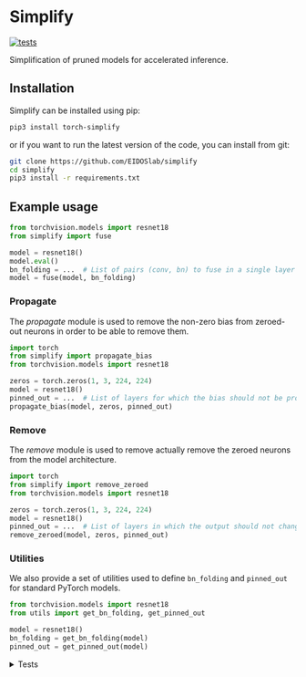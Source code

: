 # Simplify

[![tests](https://github.com/EIDOSlab/simplify/actions/workflows/test.yaml/badge.svg)](https://github.com/EIDOSlab/simplify/actions/workflows/test.yaml)

Simplification of pruned models for accelerated inference.

[comment]: <> (- [Installation]&#40;#installation&#41;)

[comment]: <> (- [Modules]&#40;#usage&#41;)

[comment]: <> (    - [Dataloaders]&#40;#dataloaders&#41;)

[comment]: <> (    - [Evaluation]&#40;#evalutation&#41;)

[comment]: <> (    - [Models]&#40;#models&#41;)

[comment]: <> (    - [Pruning]&#40;#pruning&#41;)

[comment]: <> (        - [CSNN]&#40;#CSNN&#41;)

[comment]: <> (        - [Pruning]&#40;#Pruning&#41;)

[comment]: <> (        - [Thresholding]&#40;#Thresholding&#41;)

[comment]: <> (    - [Utils]&#40;#Utils&#41;)

[comment]: <> (- [Contributing]&#40;#contributing&#41;   )

[comment]: <> (- [License]&#40;#license&#41;)

## Installation

Simplify can be installed using pip:

```bash
pip3 install torch-simplify
```

or if you want to run the latest version of the code, you can install from git:

```bash
git clone https://github.com/EIDOSlab/simplify
cd simplify
pip3 install -r requirements.txt
```

## Example usage

```python
from torchvision.models import resnet18
from simplify import fuse

model = resnet18()
model.eval()
bn_folding = ...  # List of pairs (conv, bn) to fuse in a single layer
model = fuse(model, bn_folding)
```

### Propagate

The *propagate* module is used to remove the non-zero bias from zeroed-out neurons in order to be able to remove them.

````python
import torch
from simplify import propagate_bias
from torchvision.models import resnet18

zeros = torch.zeros(1, 3, 224, 224)
model = resnet18()
pinned_out = ...  # List of layers for which the bias should not be propagated
propagate_bias(model, zeros, pinned_out)
````

### Remove

The *remove* module is used to remove actually remove the zeroed neurons from the model architecture.

````python
import torch
from simplify import remove_zeroed
from torchvision.models import resnet18

zeros = torch.zeros(1, 3, 224, 224)
model = resnet18()
pinned_out = ...  # List of layers in which the output should not change shape
remove_zeroed(model, zeros, pinned_out)
````

### Utilities

We also provide a set of utilities used to define `bn_folding` and `pinned_out` for standard PyTorch models.

````python
from torchvision.models import resnet18
from utils import get_bn_folding, get_pinned_out

model = resnet18()
bn_folding = get_bn_folding(model)
pinned_out = get_pinned_out(model)
````

<details>
<summary>
Tests
</summary>

#### Inference time benchmarks

<!-- benchmark starts -->
Update timestamp 09/07/2021 11:05:07

Random structured pruning amount = 50.0%

| Architecture       | Dense time       | Pruned time      | Simplified time   |
|--------------------|------------------|------------------|-------------------|
| alexnet            | 0.0138s ± 0.0050 | 0.0120s ± 0.0004 | 0.0080s ± 0.0002  |
| vgg11              | 0.0552s ± 0.0010 | 0.0525s ± 0.0014 | 0.0263s ± 0.0004  |
| vgg11_bn           | 0.0597s ± 0.0003 | 0.0547s ± 0.0015 | 0.0258s ± 0.0007  |
| vgg13              | 0.0658s ± 0.0004 | 0.0626s ± 0.0015 | 0.0295s ± 0.0011  |
| vgg13_bn           | 0.0731s ± 0.0038 | 0.0687s ± 0.0029 | 0.0299s ± 0.0007  |
| vgg16              | 0.0767s ± 0.0015 | 0.0724s ± 0.0014 | 0.0316s ± 0.0007  |
| vgg16_bn           | 0.0831s ± 0.0025 | 0.0784s ± 0.0014 | 0.0323s ± 0.0008  |
| vgg19              | 0.0869s ± 0.0025 | 0.0850s ± 0.0012 | 0.0354s ± 0.0009  |
| vgg19_bn           | 0.0965s ± 0.0038 | 0.0873s ± 0.0016 | 0.0344s ± 0.0006  |
| resnet18           | 0.0153s ± 0.0005 | 0.0142s ± 0.0004 | 0.0111s ± 0.0003  |
| resnet34           | 0.0231s ± 0.0001 | 0.0223s ± 0.0006 | 0.0164s ± 0.0003  |
| resnet50           | 0.0552s ± 0.0012 | 0.0543s ± 0.0004 | 0.0341s ± 0.0004  |
| resnet101          | 0.0959s ± 0.0001 | 0.0958s ± 0.0006 | 0.0539s ± 0.0004  |
| resnet152          | 0.1388s ± 0.0031 | 0.1377s ± 0.0009 | 0.0755s ± 0.0011  |
| squeezenet1_0      | 0.0199s ± 0.0005 | 0.0171s ± 0.0004 | 0.0164s ± 0.0003  |
| squeezenet1_1      | 0.0140s ± 0.0002 | 0.0123s ± 0.0000 | 0.0114s ± 0.0002  |
| densenet121        | 0.0545s ± 0.0002 | 0.0524s ± 0.0005 | 0.0468s ± 0.0005  |
| densenet161        | 0.1275s ± 0.0014 | 0.1268s ± 0.0008 | 0.0987s ± 0.0007  |
| densenet169        | 0.0714s ± 0.0010 | 0.0699s ± 0.0009 | 0.0612s ± 0.0005  |
| densenet201        | 0.0916s ± 0.0001 | 0.0905s ± 0.0004 | 0.0769s ± 0.0005  |
| inception_v3       | 0.0450s ± 0.0010 | 0.0426s ± 0.0004 | 0.0304s ± 0.0003  |
| googlenet          | 0.0437s ± 0.0007 | 0.0371s ± 0.0002 | 0.0206s ± 0.0002  |
| shufflenet_v2_x0_5 | 0.0170s ± 0.0003 | 0.0166s ± 0.0002 | 0.0168s ± 0.0002  |
| shufflenet_v2_x1_0 | 0.0110s ± 0.0004 | 0.0105s ± 0.0001 | 0.0100s ± 0.0001  |
| shufflenet_v2_x1_5 | 0.0138s ± 0.0004 | 0.0132s ± 0.0001 | 0.0105s ± 0.0002  |
| shufflenet_v2_x2_0 | 0.0209s ± 0.0003 | 0.0205s ± 0.0005 | 0.0150s ± 0.0002  |
| mobilenet_v2       | 0.0872s ± 0.0002 | 0.0874s ± 0.0006 | 0.0891s ± 0.0004  |
| mobilenet_v3_small | 0.0323s ± 0.0003 | 0.0323s ± 0.0002 | 0.0327s ± 0.0003  |
| mobilenet_v3_large | 0.0606s ± 0.0003 | 0.0609s ± 0.0010 | 0.0612s ± 0.0004  |
| resnext50_32x4d    | 0.0819s ± 0.0018 | 0.0802s ± 0.0004 | 0.0562s ± 0.0006  |
| resnext101_32x8d   | 0.2804s ± 0.0057 | 0.2775s ± 0.0024 | 0.1709s ± 0.0009  |
| wide_resnet50_2    | 0.1150s ± 0.0011 | 0.1135s ± 0.0012 | 0.0522s ± 0.0007  |
| wide_resnet101_2   | 0.2148s ± 0.0020 | 0.2138s ± 0.0022 | 0.0822s ± 0.0011  |
| mnasnet0_5         | 0.0529s ± 0.0004 | 0.0528s ± 0.0003 | 0.0530s ± 0.0003  |
| mnasnet0_75        | 0.0810s ± 0.0004 | 0.0813s ± 0.0003 | 0.0796s ± 0.0004  |
| mnasnet1_0         | 0.1016s ± 0.0004 | 0.1016s ± 0.0004 | 0.1012s ± 0.0005  |
| mnasnet1_3         | 0.1344s ± 0.0006 | 0.1345s ± 0.0004 | 0.1313s ± 0.0005  |
<!-- benchmark ends -->

#### Status of torchvision.models

:heavy_check_mark:: all good

:x:: gives different results

:cursing_face:: an exception occurred

:man_shrugging:: test skipped due to failing of the previous one


<!-- table starts -->
Update timestamp 03/07/2021 15:10:26

|    Architecture    |  BatchNorm Folding  |  Bias Propagation  |   Simplification   |
|--------------------|---------------------|--------------------|--------------------|
|      alexnet       | :heavy_check_mark:  | :heavy_check_mark: | :heavy_check_mark: |
|       vgg11        | :heavy_check_mark:  | :heavy_check_mark: | :heavy_check_mark: |
|      vgg11_bn      | :heavy_check_mark:  | :heavy_check_mark: | :heavy_check_mark: |
|       vgg13        | :heavy_check_mark:  | :heavy_check_mark: | :heavy_check_mark: |
|      vgg13_bn      | :heavy_check_mark:  | :heavy_check_mark: | :heavy_check_mark: |
|       vgg16        | :heavy_check_mark:  | :heavy_check_mark: | :heavy_check_mark: |
|      vgg16_bn      | :heavy_check_mark:  | :heavy_check_mark: | :heavy_check_mark: |
|       vgg19        | :heavy_check_mark:  | :heavy_check_mark: | :heavy_check_mark: |
|      vgg19_bn      | :heavy_check_mark:  | :heavy_check_mark: | :heavy_check_mark: |
|      resnet18      | :heavy_check_mark:  | :heavy_check_mark: | :heavy_check_mark: |
|      resnet34      | :heavy_check_mark:  | :heavy_check_mark: | :heavy_check_mark: |
|      resnet50      | :heavy_check_mark:  | :heavy_check_mark: | :heavy_check_mark: |
|     resnet101      | :heavy_check_mark:  | :heavy_check_mark: | :heavy_check_mark: |
|     resnet152      | :heavy_check_mark:  | :heavy_check_mark: | :heavy_check_mark: |
|   squeezenet1_0    | :heavy_check_mark:  | :heavy_check_mark: | :heavy_check_mark: |
|   squeezenet1_1    | :heavy_check_mark:  | :heavy_check_mark: | :heavy_check_mark: |
|    densenet121     | :heavy_check_mark:  | :heavy_check_mark: | :heavy_check_mark: |
|    densenet161     | :heavy_check_mark:  | :heavy_check_mark: | :heavy_check_mark: |
|    densenet169     | :heavy_check_mark:  | :heavy_check_mark: | :heavy_check_mark: |
|    densenet201     | :heavy_check_mark:  | :heavy_check_mark: | :heavy_check_mark: |
|    inception_v3    | :heavy_check_mark:  | :heavy_check_mark: | :heavy_check_mark: |
|     googlenet      | :heavy_check_mark:  | :heavy_check_mark: | :heavy_check_mark: |
| shufflenet_v2_x0_5 | :heavy_check_mark:  | :heavy_check_mark: | :heavy_check_mark: |
| shufflenet_v2_x1_0 | :heavy_check_mark:  | :heavy_check_mark: | :heavy_check_mark: |
| shufflenet_v2_x1_5 | :heavy_check_mark:  | :heavy_check_mark: | :heavy_check_mark: |
| shufflenet_v2_x2_0 | :heavy_check_mark:  | :heavy_check_mark: | :heavy_check_mark: |
|    mobilenet_v2    | :heavy_check_mark:  | :heavy_check_mark: | :heavy_check_mark: |
| mobilenet_v3_small | :heavy_check_mark:  | :heavy_check_mark: | :heavy_check_mark: |
| mobilenet_v3_large | :heavy_check_mark:  | :heavy_check_mark: | :heavy_check_mark: |
|  resnext50_32x4d   | :heavy_check_mark:  | :heavy_check_mark: | :heavy_check_mark: |
|  resnext101_32x8d  | :heavy_check_mark:  | :heavy_check_mark: | :heavy_check_mark: |
|  wide_resnet50_2   | :heavy_check_mark:  | :heavy_check_mark: | :heavy_check_mark: |
|  wide_resnet101_2  | :heavy_check_mark:  | :heavy_check_mark: | :heavy_check_mark: |
|     mnasnet0_5     | :heavy_check_mark:  | :heavy_check_mark: | :heavy_check_mark: |
|    mnasnet0_75     | :heavy_check_mark:  | :heavy_check_mark: | :heavy_check_mark: |
|     mnasnet1_0     | :heavy_check_mark:  | :heavy_check_mark: | :heavy_check_mark: |
|     mnasnet1_3     | :heavy_check_mark:  | :heavy_check_mark: | :heavy_check_mark: |
<!-- table ends -->
</details>